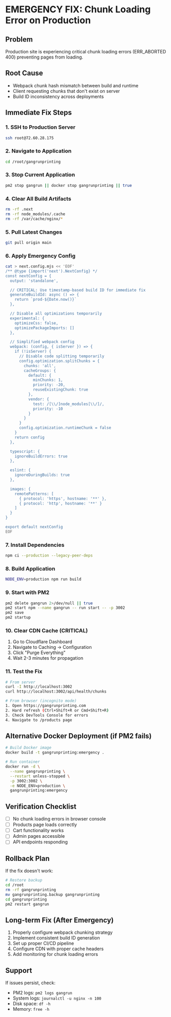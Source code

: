 # EMERGENCY FIX: Chunk Loading Error on Production

## Problem

Production site is experiencing critical chunk loading errors (ERR_ABORTED 400) preventing pages from loading.

## Root Cause

- Webpack chunk hash mismatch between build and runtime
- Client requesting chunks that don't exist on server
- Build ID inconsistency across deployments

## Immediate Fix Steps

### 1. SSH to Production Server

```bash
ssh root@72.60.28.175
```

### 2. Navigate to Application

```bash
cd /root/gangrunprinting
```

### 3. Stop Current Application

```bash
pm2 stop gangrun || docker stop gangrunprinting || true
```

### 4. Clear All Build Artifacts

```bash
rm -rf .next
rm -rf node_modules/.cache
rm -rf /var/cache/nginx/*
```

### 5. Pull Latest Changes

```bash
git pull origin main
```

### 6. Apply Emergency Config

```bash
cat > next.config.mjs << 'EOF'
/** @type {import('next').NextConfig} */
const nextConfig = {
  output: 'standalone',

  // CRITICAL: Use timestamp-based build ID for immediate fix
  generateBuildId: async () => {
    return `prod-${Date.now()}`
  },

  // Disable all optimizations temporarily
  experimental: {
    optimizeCss: false,
    optimizePackageImports: []
  },

  // Simplified webpack config
  webpack: (config, { isServer }) => {
    if (!isServer) {
      // Disable code splitting temporarily
      config.optimization.splitChunks = {
        chunks: 'all',
        cacheGroups: {
          default: {
            minChunks: 1,
            priority: -20,
            reuseExistingChunk: true
          },
          vendor: {
            test: /[\\/]node_modules[\\/]/,
            priority: -10
          }
        }
      }
      config.optimization.runtimeChunk = false
    }
    return config
  },

  typescript: {
    ignoreBuildErrors: true
  },

  eslint: {
    ignoreDuringBuilds: true
  },

  images: {
    remotePatterns: [
      { protocol: 'https', hostname: '**' },
      { protocol: 'http', hostname: '**' }
    ]
  }
}

export default nextConfig
EOF
```

### 7. Install Dependencies

```bash
npm ci --production --legacy-peer-deps
```

### 8. Build Application

```bash
NODE_ENV=production npm run build
```

### 9. Start with PM2

```bash
pm2 delete gangrun 2>/dev/null || true
pm2 start npm --name gangrun -- run start -- -p 3002
pm2 save
pm2 startup
```

### 10. Clear CDN Cache (CRITICAL)

1. Go to Cloudflare Dashboard
2. Navigate to Caching → Configuration
3. Click "Purge Everything"
4. Wait 2-3 minutes for propagation

### 11. Test the Fix

```bash
# From server
curl -I http://localhost:3002
curl http://localhost:3002/api/health/chunks

# From browser (incognito mode)
1. Open https://gangrunprinting.com
2. Hard refresh (Ctrl+Shift+R or Cmd+Shift+R)
3. Check DevTools Console for errors
4. Navigate to /products page
```

## Alternative Docker Deployment (if PM2 fails)

```bash
# Build Docker image
docker build -t gangrunprinting:emergency .

# Run container
docker run -d \
  --name gangrunprinting \
  --restart unless-stopped \
  -p 3002:3002 \
  -e NODE_ENV=production \
  gangrunprinting:emergency
```

## Verification Checklist

- [ ] No chunk loading errors in browser console
- [ ] Products page loads correctly
- [ ] Cart functionality works
- [ ] Admin pages accessible
- [ ] API endpoints responding

## Rollback Plan

If the fix doesn't work:

```bash
# Restore backup
cd /root
rm -rf gangrunprinting
mv gangrunprinting.backup gangrunprinting
cd gangrunprinting
pm2 restart gangrun
```

## Long-term Fix (After Emergency)

1. Properly configure webpack chunking strategy
2. Implement consistent build ID generation
3. Set up proper CI/CD pipeline
4. Configure CDN with proper cache headers
5. Add monitoring for chunk loading errors

## Support

If issues persist, check:

- PM2 logs: `pm2 logs gangrun`
- System logs: `journalctl -u nginx -n 100`
- Disk space: `df -h`
- Memory: `free -h`
